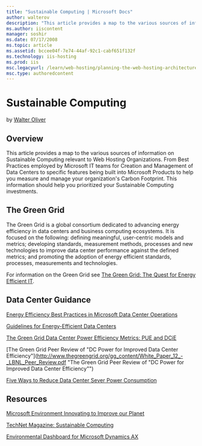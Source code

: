 ```yaml
---
title: "Sustainable Computing | Microsoft Docs"
author: walterov
description: "This article provides a map to the various sources of information on Sustainable Computing relevant to Web Hosting Organizations. From Best Practices employe..."
ms.author: iiscontent
manager: soshir
ms.date: 07/17/2008
ms.topic: article
ms.assetid: bccee04f-7e74-44af-92c1-cabf651f132f
ms.technology: iis-hosting
ms.prod: iis
msc.legacyurl: /learn/web-hosting/planning-the-web-hosting-architecture/sustainable-computing
msc.type: authoredcontent
---
```

Sustainable Computing
====================
by [Walter Oliver](https://github.com/walterov)

## Overview

This article provides a map to the various sources of information on Sustainable Computing relevant to Web Hosting Organizations. From Best Practices employed by Microsoft IT teams for Creation and Management of Data Centers to specific features being built into Microsoft Products to help you measure and manage your organization's Carbon Footprint. This information should help you prioritized your Sustainable Computing investments.

## The Green Grid

The Green Grid is a global consortium dedicated to advancing energy efficiency in data centers and business computing ecosystems. It is focused on the following: defining meaningful, user-centric models and metrics; developing standards, measurement methods, processes and new technologies to improve data center performance against the defined metrics; and promoting the adoption of energy efficient standards, processes, measurements and technologies.

For information on the Green Grid see [The Green Grid: The Quest for Energy Efficient IT](https://www.microsoft.com/environment/our_commitment/articles/green_grid.aspx "The Green Grid: The Quest for Energy Efficient IT").

## Data Center Guidance

[Energy Efficiency Best Practices in Microsoft Data Center Operations](https://www.microsoft.com/environment/our_commitment/articles/datacenter_bp.aspx "Energy Efficiency Best Practices in Microsoft Data Center Operations")

[Guidelines for Energy-Efficient Data Centers](http://www.thegreengrid.org/gg_content/Green_Grid_Guidelines_WP.pdf "Guidelines for Energy-Efficient Data Centers")

[The Green Grid Data Center Power Efficiency Metrics: PUE and DCiE](http://www.thegreengrid.org/gg_content/TGG_Data_Center_Power_Efficiency_Metrics_PUE_and_DCiE.pdf "The Green Grid Data Center Power Efficiency Metrics: PUE and DCiE")

[The Green Grid Peer Review of "DC Power for Improved Data Center Efficiency"](http://www.thegreengrid.org/gg_content/White_Paper_12_-_LBNL_Peer_Review.pdf "The Green Grid Peer Review of "DC Power for Improved Data Center Efficiency"")

[Five Ways to Reduce Data Center Sever Power Consumption](http://www.thegreengrid.org/gg_content/White_Paper_7_-_Five_Ways_to_Save_Power.pdf "Five Ways to Reduce Data Center Sever Power Consumption")

## Resources

[Microsoft Environment Innovating to Improve our Planet](https://www.microsoft.com/environment/ "Microsoft Environment innovating to Improve our Planet")

[TechNet Magazine: Sustainable Computing](https://technet.microsoft.com/en-us/magazine/cc462910.aspx "TechNet Magazine: Sustainable Computing")

[Environmental Dashboard for Microsoft Dynamics AX](https://www.microsoft.com/environment/business_solutions/articles/dynamics_ax.aspx "Environmental Dashboard for Microsoft Dynamics AX")